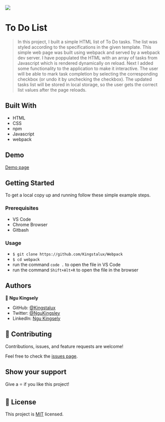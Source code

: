 
![](https://img.shields.io/badge/Microverse-blueviolet)

# To Do List

>In this project, I built a simple HTML list of To Do tasks. The list was styled according to the specifications in the given template. This simple web page was built using webpack and served by a webpack dev server. I have poppulated the HTML with an array of tasks from Javascript which is rendered dynamically on reload. Next I added some functionality to the application to make it interactive. The user will be able to mark task completion by selecting the corresponding checkbox (or undo it by unchecking the checkbox). The updated tasks list will be stored in local storage, so the user gets the correct list values after the page reloads.

## Built With

- HTML
- CSS
- npm
- Javascript
- webpack

## Demo

[Demo page](http://localhost:8080/)

## Getting Started

To get a local copy up and running follow these simple example steps.

### Prerequisites

- VS Code
- Chrome Browser
- Gitbash


### Usage
- `$ git clone https://github.com/Kingstalux/Webpack`
- `$ cd webpack`
- run the command `code .` to open the file in VS Code
- run the command `Shift+Alt+R` to open the file in the browser


## Authors

👤 **Ngu Kingsely**

- GitHub: [@Kingstalux](https://github.com/Kingstalux)
- Twitter: [@NguKingsley](https://twitter.com/NguKingsley)
- LinkedIn: [Ngu Kingsely](https://www.linkedin.com/in/ngu-kingsely-junior-cho-974b60136/)



## 🤝 Contributing

Contributions, issues, and feature requests are welcome!

Feel free to check the [issues page](https://github.com/Kingstalux/Webpack/issues).

## Show your support

Give a ⭐️ if you like this project!


## 📝 License

This project is [MIT](./MIT.md) licensed.